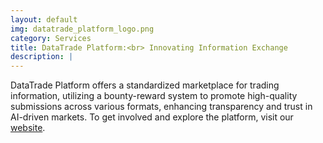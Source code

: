 ```yaml
---
layout: default
img: datatrade_platform_logo.png
category: Services
title: DataTrade Platform:<br> Innovating Information Exchange
description: |
---
```


DataTrade Platform offers a standardized marketplace for trading information, utilizing a bounty-reward system to promote high-quality submissions across various formats, enhancing transparency and trust in AI-driven markets. To get involved and explore the platform, visit our [website](http://aierlab.tech).
